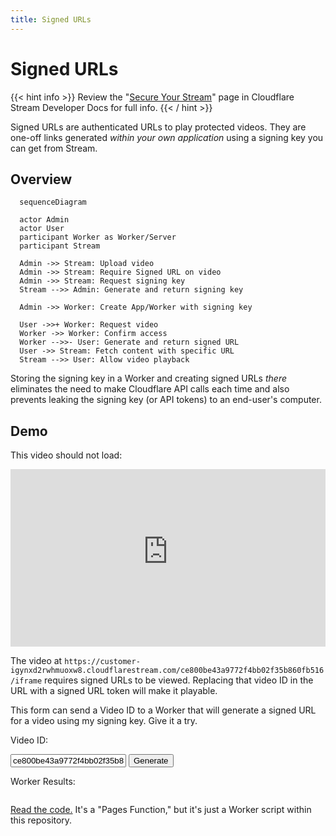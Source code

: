 ```yaml
---
title: Signed URLs
---
```


# Signed URLs

{{< hint info >}}
Review the "[Secure Your Stream](https://developers.cloudflare.com/stream/viewing-videos/securing-your-stream/#option-2-generating-signed-tokens-without-calling-the-token-endpoint)"
page in Cloudflare Stream Developer Docs for full info.
{{< / hint >}}

Signed URLs are authenticated URLs to play protected videos.
They are one-off links generated _within your own application_ using a signing
key you can get from Stream.

## Overview

``` mermaid
  sequenceDiagram

  actor Admin
  actor User
  participant Worker as Worker/Server
  participant Stream

  Admin ->> Stream: Upload video
  Admin ->> Stream: Require Signed URL on video
  Admin ->> Stream: Request signing key
  Stream -->> Admin: Generate and return signing key

  Admin ->> Worker: Create App/Worker with signing key

  User ->>+ Worker: Request video
  Worker ->> Worker: Confirm access
  Worker -->>- User: Generate and return signed URL
  User ->> Stream: Fetch content with specific URL
  Stream -->> User: Allow video playback
```

Storing the signing key in a Worker and creating signed URLs _there_ eliminates
the need to make Cloudflare API calls each time and also prevents leaking the
signing key (or API tokens) to an end-user's computer.

## Demo

This video should not load:

<div style="position: relative; padding-top: 56.25%;">
  <iframe
    id="player_iframe"
    src="https://customer-igynxd2rwhmuoxw8.cloudflarestream.com/ce800be43a9772f4bb02f35b860fb516/iframe"
    loading="lazy"
    style="border: none; position: absolute; top: 0; left: 0; height: 100%; width: 100%;"
    allow="accelerometer; gyroscope; autoplay; encrypted-media; picture-in-picture;"
    allowfullscreen="true"
  ></iframe>
</div>

The video at `https://customer-igynxd2rwhmuoxw8.cloudflarestream.com/ce800be43a9772f4bb02f35b860fb516/iframe`
requires signed URLs to be viewed. Replacing that video ID in the URL with a signed
URL token will make it playable.

This form can send a Video ID to a Worker that will generate a signed URL for a
video using my signing key. Give it a try.

<div>
  <form>
    <p>Video ID:</p>
    <input type="text" id="video_id" value="ce800be43a9772f4bb02f35b860fb516" />
    <input type="submit" id="submit" value="Generate" />
    <p>Worker Results:</p>
    <pre id="output" style="word-wrap: break-word; overflow-x: hidden; white-space: break-spaces;"></pre>
    <p id="explainer"></p>
  </form>

  <script>
    document.getElementById('submit').addEventListener('click', async (e) => {
      e.preventDefault();

      const response = await fetch('/api/getSignedURL', {
        method: 'POST',
        headers: {'Content-Type': 'application/json'},
        body: JSON.stringify({video_id: document.getElementById('video_id').value}),
      });

      if (response.ok) {
        const output = await response.json();
        const newSrc = `https://customer-igynxd2rwhmuoxw8.cloudflarestream.com/${output.token}/iframe`;

        document.getElementById('player_iframe').src = newSrc;
        document.getElementById('output').innerText = `>> TOKEN:\n${output.token}\n\n>> NEW EMBED SOURCE:\n${newSrc}`;
        document.getElementById('explainer').innerText = `Player embed code has been updated with the signed token. Look at the player again, it should be working now.`;
      } else {
        document.getElementById('explainer').innerText = 'Could not get a signed token; this demo may be broken.';
      }

    });
  </script>
</div>

[Read the code.](https://github.com/tsmith512/bframes/blob/trunk/functions/api/getSignedURL.ts) It's a "Pages Function," but it's just a Worker script within
this repository.
